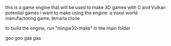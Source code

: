 this is a game engine that will be used to make 3D games with C and Vulkan
potential games i want to make using the engine: a voxel world manufactoring game, terraria clone


to build the engine, run "mingw32-make" in the main folder


goo goo gaa gaa


